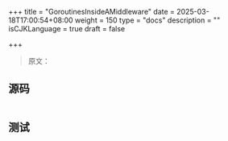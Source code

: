 +++
title = "GoroutinesInsideAMiddleware"
date = 2025-03-18T17:00:54+08:00
weight = 150
type = "docs"
description = ""
isCJKLanguage = true
draft = false

+++

> 原文：

## 源码

```go

```



## 测试

```powershell

```

